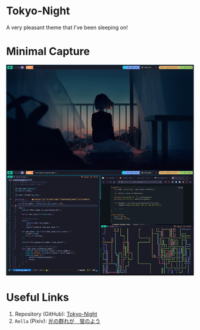 # Tokyo-Night
A very pleasant theme that I've been sleeping on!

# Minimal Capture
![Tokyo-Night](../../../.assets/themes/tokyonight.png)

# Useful Links
1. Repository (GitHub): [Tokyo-Night](https://github.com/folke/tokyonight.nvim)
2. `Rella` (Pixiv): [光の群れが　蛍のよう](https://www.pixiv.net/en/artworks/64495434)
